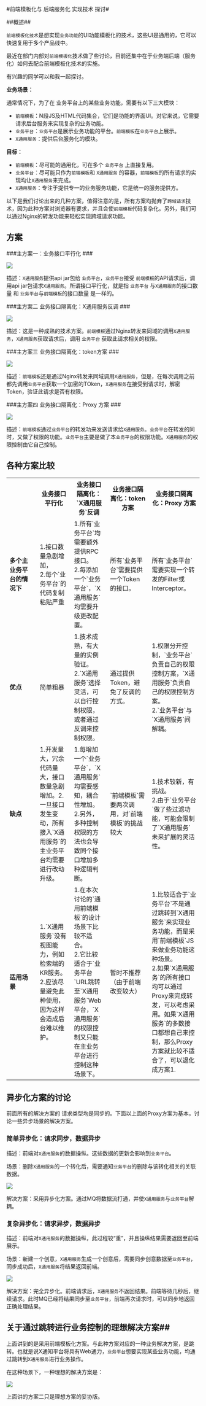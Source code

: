 
#前端模板化与 后端服务化 实现技术 探讨#

##概述##

`前端模板化技术`是想实现`业务功能`的UI功能模板化的技术，这些UI是通用的，它可以快速复用于多个产品线中。

最近在部门内部对`前端模板化`技术做了些讨论，目前还集中在于业务端后端（服务化）如何去配合前端模板化技术的实施。

有兴趣的同学可以和我一起探讨。

**业务场景：**

通常情况下，为了在 业务平台上的某些业务功能，需要有以下三大模块：

- `前端模板`：N段JS及HTML代码集合，它们是功能的界面UI。对它来说，它需要请求后台服务来实现复杂的业务功能。
- `业务平台`：`业务平台`是展示业务功能的平台。`前端模板`在`业务平台`上展示。
- `X通用服务`：提供后台服务化的模块。

**目标：**

- `前端模板`：尽可能的通用化，可在多个 `业务平台` 上直接复用。
- `业务平台`：尽可能只作为`前端模板`和 `X通用服务` 的容器，`前端模板`的所有请求的实现均让`X通用服务`来完成。
- `X通用服务`：专注于提供专一的业务服务功能，它是统一的服务提供方。

以下是我们讨论出来的几种方案，值得注意的是，所有方案均抛弃了`跨域请求`技术，因为此种方案对浏览器有要求，并且会使`前端模板`代码复杂化。另外，我们可以通过Nginx的转发功能来轻松实现跨域请求功能。

## 方案 ##

###主方案一：业务接口平行化 ###

![](http://ww2.sinaimg.cn/bmiddle/60c9620fgw1ej42rnis6nj20gu09q3yu.jpg)

描述：`X通用服务`提供api jar包给 `业务平台`，`业务平台`接受 `前端模板`的API请求后，调用api jar包请求`X通用服务`。所谓接口平行化，就是指 `业务平台` 与`X通用服务`的接口数量 和 `业务平台`与`前端模板`的接口数量 是一样的。

###主方案二 业务接口隔离化：X通用服务反调 ###

![](http://ww3.sinaimg.cn/bmiddle/60c9620fgw1ej431a8sf8j20gp09j0t6.jpg)

描述：这是一种成熟的技术方案。`前端模板`通过Nginx转发来同域的调用`X通用服务`，`X通用服务`获取请求后，调用 `业务平台` 获取此请求相关的权限。

###主方案三 业务接口隔离化：token方案 ###

![](http://ww4.sinaimg.cn/bmiddle/60c9620fgw1ej431ynhl6j20gp09j3yy.jpg)

描述：`前端模板`还是通过Nginx转发来同域调用`X通用服务`，但是，在每次调用之前都先调用`业务平台`获取一个加密的TOken，`X通用服务`在接受到请求时，解密Token，验证此请求是否有权限。

###主方案四 业务接口隔离化：Proxy 方案 ###

![](http://ww4.sinaimg.cn/bmiddle/60c9620fgw1ej432u2jiqj20mr048aad.jpg)

描述：`前端模板`通过`业务平台`的转发功来发送请求给`X通用服务`。`业务平台`在转发的同时，又做了权限的功能。`业务平台`主要是做了本`业务平台`的权限功能。`X通用服务`的权限控制由它自己控制。

## 各种方案比较 ##

<table border="0" cellspacing="0" cellpadding="0">
  	<tr>
	    <th></th>
	    <th>业务接口平行化</th>
		<th>业务接口隔离化：`X通用服务`反调</th>
		<th>业务接口隔离化：token方案</th>
		<th>业务接口隔离化：Proxy 方案</th>
	</tr>
	<tr>
		<td width="150px"><b>多个主业务平台的情况下</b></td>
		<td width="150px">1.接口数量急剧增加，<br/> 2.每个`业务平台`的代码复制粘贴严重</td>
		<td width="150px">1.所有`业务平台`均需要额外提供RPC接口。<br/> 2.每添加一个`业务平台`，`X通用服务`均需要升级更改配置。</td>
		<td width="150px">所有`业务平台`需要提供一个Token的接口。</td>
		<td width="150px">所有`业务平台`需要实现一个转发的Filter或Interceptor。</td>
	</tr>
	<tr>
		<td width="150px"><b>优点</b></td>
		<td width="150px">简单粗暴</td>
		<td width="150px">1.技术成熟，有大量的实例验证。<br/>2.`X通用服务`选择灵活，可以自行控制权限，或者通过反调来控制权限。</td>
		<td width="150px">通过提供Token，避免了反调的方式。</td>
		<td width="150px">1.权限分开控制，`业务平台`负责自己的权限控制方案，`X通用服务`负责自己的权限控制方案。<br/>2.`业务平台`与`X通用服务`间解耦。</td>
	</tr>
	<tr>
		<td width="150px"><b>缺点</b></td>
		<td width="150px">1.开发量大，冗余代码量大，接口数量急剧增加。2.一旦接口发生变动，所有接入`X通用服务`的主业务平台均需要进行改动升级。<br/></td>
		<td width="150px">1.每增加一个`业务平台`，`X通用服务`均需要感知，耦合性增加。<br/>2.另外，多种控制权限的方法也会导致同个接口增加多种逻辑判断。</td>
		<td width="150px">`前端模板`需要两次调用，对`前端模板`的挑战较大</td>
		<td width="150px">1.技术较新，有挑战。<br/>2.由于`业务平台`做了些过滤功能，可能会限制了`X通用服务`未来扩展的灵活性。</td>
	</tr>
	<tr>
		<td width="150px"><b>适用场景</b></td>
		<td width="150px">1.`X通用服务`没有视图能力，例如检索端的KR服务。<br/>2.应该尽量避免此种使用，因为这样会造成后台难以维护。</td>
		<td width="150px">1.在本次讨论的`通用前端模板`的设计场景下比较不适合。<br/>2.它比较适合于`业务平台`URL跳转至`X通用服务`Web平台，`X通用服务`的权限控制又只能在主业务平台进行控制这种场景下。</td>
		<td width="150px">暂时不推荐（由于前端改变较大）</td>
		<td width="150px">1.比较适合于`业务平台`不是通过跳转到`X通用服务`来实现业务功能，而是采用`前端模板`JS来做业务功能这种场景。<br/>2.如果`X通用服务`的所有接口均可以通过Proxy来完成转发，可以考虑采用。如果`X通用服务`的多数接口都想自己来控制，那么Proxy方案就比较不适合了，可以退化成方案1.</td>
	</tr>
</table>

## 异步化方案的讨论 ##

前面所有的解决方案的 请求类型均是同步的。下面以上面的Proxy方案为基本，讨论一些异步场景的解决方案。

### 简单异步化：请求同步，数据异步 ###

描述：前端对`X通用服务`的数据操纵。这些数据的更新会影响到`业务平台`。

场景：删除`X通用服务`的一个转化后，需要通知`业务平台`的删除与该转化相关的关联数据。

![](http://ww4.sinaimg.cn/bmiddle/60c9620fgw1ej43gwg7ihj20mr0gkq3p.jpg)

解决方案：采用异步化方案。通过MQ将数据流打通，并使`X通用服务`与`业务平台`解耦。

### 复杂异步化：请求异步，数据异步  ###

描述：前端对`X通用服务`的数据操纵，此过程较“重”，并且操纵结果需要返回至前端展示。

场景：新建一个创意，`X通用服务`生成一个创意后，需要同步创意数据至`业务平台`，同步成功后，`X通用服务`将结果返回前端。

![](http://ww4.sinaimg.cn/bmiddle/60c9620fgw1ej43hx417kj20mr0gk757.jpg)

解决方案：完全异步化。前端请求后，`X通用服务`不返回结果。前端等待几秒后，继续请求。此时MQ已经将结果同步至`业务平台`，前端再次请求时，可以同步地返回正确处理结果。

## 关于通过跳转进行业务控制的理想解决方案##

上面讲到的是采用前端模板化方案。与此种方案对应的一种业务解决方案，是跳转。也就是说X通知平台将具有Web通力，`业务平台`想要实现某些业务功能，均通过跳转到`X通用服务`进行业务操作。

在这种场景下，一种理想的解决方案是：

![](http://ww2.sinaimg.cn/bmiddle/60c9620fgw1ej4389zl8dj20oe0mnjsl.jpg)

上面讲的方案二只是理想方案的妥协版。